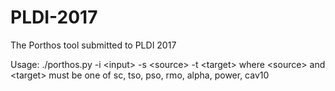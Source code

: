 # PLDI-2017
The Porthos tool submitted to PLDI 2017

Usage: ./porthos.py -i \<input> -s \<source> -t \<target>
where \<source> and \<target> must be one of sc, tso, pso, rmo, alpha, power, cav10
